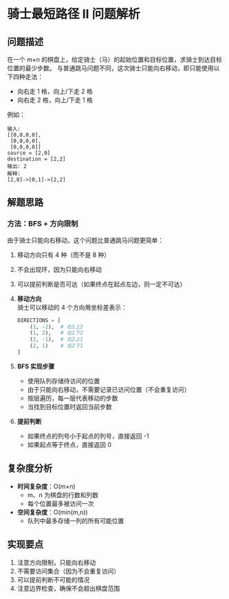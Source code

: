 # 骑士最短路径 II 问题解析

## 问题描述
在一个 m×n 的棋盘上，给定骑士（马）的起始位置和目标位置，求骑士到达目标位置的最少步数。
与普通跳马问题不同，这次骑士只能向右移动，即只能使用以下四种走法：
- 向右走 1 格，向上/下走 2 格
- 向右走 2 格，向上/下走 1 格

例如：
```
输入:
[[0,0,0,0],
 [0,0,0,0],
 [0,0,0,0]]
source = [2,0]
destination = [2,2]
输出: 2
解释:
[2,0]->[0,1]->[2,2]
```

## 解题思路

### 方法：BFS + 方向限制
由于骑士只能向右移动，这个问题比普通跳马问题更简单：
1. 移动方向只有 4 种（而不是 8 种）
2. 不会出现环，因为只能向右移动
3. 可以提前判断是否可达（如果终点在起点左边，则一定不可达）

1. **移动方向**  
   骑士可以移动的 4 个方向用坐标差表示：
   ```python
   DIRECTIONS = [
       (1, -2),  # 右1上2
       (1, 2),   # 右1下2
       (2, -1),  # 右2上1
       (2, 1)    # 右2下1
   ]
   ```

2. **BFS 实现步骤**
   - 使用队列存储待访问的位置
   - 由于只能向右移动，不需要记录已访问位置（不会重复访问）
   - 按层遍历，每一层代表移动的步数
   - 当找到目标位置时返回当前步数

3. **提前判断**
   - 如果终点的列号小于起点的列号，直接返回 -1
   - 如果起点等于终点，直接返回 0

## 复杂度分析
- **时间复杂度**：O(m×n)
  - m、n 为棋盘的行数和列数
  - 每个位置最多被访问一次
- **空间复杂度**：O(min(m,n))
  - 队列中最多存储一列的所有可能位置

## 实现要点
1. 注意方向限制，只能向右移动
2. 不需要访问集合（因为不会重复访问）
3. 可以提前判断不可能的情况
4. 注意边界检查，确保不会超出棋盘范围 
